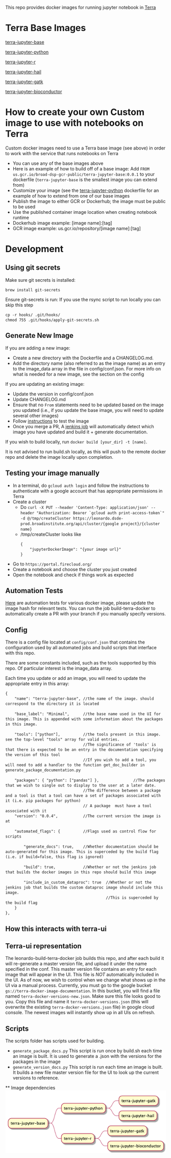 This repo provides docker images for running jupyter notebook in [Terra](https://app.terra.bio)

# Terra Base Images
[terra-jupyter-base](terra-jupyter-base/README.md)

[terra-jupyter-python](terra-jupyter-python/README.md)

[terra-jupyter-r](terra-jupyter-r/README.md)

[terra-jupyter-hail](terra-jupyter-hail/README.md)

[terra-jupyter-gatk](terra-jupyter-gatk/README.md)

[terra-jupyter-bioconductor](terra-jupyter-bioconductor/README.md)

# How to create your own Custom image to use with notebooks on Terra
Custom docker images need to use a Terra base image (see above) in order to work with the service that runs notebooks on Terra
* You can use any of the base images above
* Here is an example of how to build off of a base image: Add `FROM us.gcr.io/broad-dsp-gcr-public/terra-jupyter-base:0.0.1` to your dockerfile (`terra-jupyter-base` is the smallest image you can extend from)
* Customize your image (see the [terra-jupyter-python](terra-jupyter-python/Dockerfile) dockerfile for an example of how to extend from one of our base images
* Publish the image to either GCR or Dockerhub; the image must be public to be used
* Use the published container image location when creating notebook runtime
* Dockerhub image example: [image name]:[tag]
* GCR image example: us.gcr.io/repository/[image name]:[tag]
    

# Development
## Using git secrets
Make sure git secrets is installed:
```
brew install git-secrets
```
Ensure git-secrets is run: If you use the rsync script to run locally you can skip this step

```
cp -r hooks/ .git/hooks/
chmod 755 .git/hooks/apply-git-secrets.sh
```

## Generate New Image
If you are adding a new image:
- Create a new directory with the Dockerfile and a CHANGELOG.md. 
- Add the directory name (also referred to as the image name) as an entry to the image_data array in the file in config/conf.json. For more info on what is needed for a new image, see the section on the config

If you are updating an existing image:
- Update the version in config/conf.json
- Update CHANGELOG.md
- Ensure that no `From` statements need to be updated based on the image you updated (i.e., if you update the base image, you will need to update several other images)
- Follow [instructions](https://broadworkbench.atlassian.net/wiki/spaces/AP/pages/100401153/Testing+notebook+functionality+with+Fiab) to test the image
- Once you merge a PR, A [jenkins job](https://fc-jenkins.dsp-techops.broadinstitute.org/job/leonardo-build-terra-docker/) will automatically detect which image you have updated and build it + generate documentation. 

If you wish to build locally, run `docker build [your_dir] -t [name]`. 

It is not advised to run build.sh locally, as this will push to the remote docker repo and delete the image locally upon completion.  

## Testing your image manually
- In a terminal, do `gcloud auth login` and follow the instructions to authenticate with a google account that has appropriate permissions in Terra
- Create a cluster
  - Do ```curl -X PUT --header 'Content-Type: application/json' --header "Authorization: Bearer `gcloud auth print-access-token`" -d @/tmp/createCluster https://leonardo.dsde-prod.broadinstitute.org/api/cluster/{google project}/{cluster name}```
  - /tmp/createCluster looks like
    ```
    {
        "jupyterDockerImage": "{your image url}"
    }
    ```
- Go to `https://portal.firecloud.org/`
- Create a notebook and choose the cluster you just created
- Open the notebook and check if things work as expected

## Automation Tests
[Here](https://github.com/DataBiosphere/leonardo/tree/develop/automation/src/test/scala/org/broadinstitute/dsde/workbench/leonardo/notebooks) are automation tests for various docker image, please update the image hash for relevant tests. You can run the job build-terra-docker to automatically create a PR with your branch if you manually specify versions.

## Config

There is a config file located at `config/conf.json` that contains the configuration used by all automated jobs and build scripts that interface with this repo. 

There are some constants included, such as the tools supported by this repo. Of particular interest is the image_data array.

Each time you update or add an image, you will need to update the appropriate entry in this array:
```
{
    "name": "terra-jupyter-base", //the name of the image. should correspond to the directory it is located

    "base_label": "Minimal",      //the base name used in the UI for this image. This is appended with some information about the packages in this image.

    "tools": ["python"],          //the tools present in this image. see the top-level "tools" array for valid entries. 
                                  //The significance of 'tools' is that there is expected to be an entry in the documentation specifying the version of this tool
                                  //If you wish to add a tool, you will need to add a handler to the function get_doc_builder in generate_package_documentation.py

    "packages": { "python": ["pandas"] },               //The packages that we wish to single out to display to the user at a later date. 
                                  //The difference between a package and a tool is that a tool can have a set of packages associated with it (i.e. pip packages for python)
                                  // A package  must have a tool associated with it
    "version": "0.0.4",           //The current version the image is at

    "automated_flags": {          //Flags used as control flow for scripts

        "generate_docs": true,    //Whether documentation should be auto-generated for this image. This is superceded by the build flag (i.e. if build=false, this flag is ignored)

        "build": true,            //Whether or not the jenkins job that builds the docker images in this repo should build this image

        "include_in_custom_dataproc": true  //Whether or not the jenkins job that builds the custom dataproc image should include this image. 
                                            //This is superceded by the build flag
    }
},
```

## How this interacts with terra-ui

## Terra-ui representation
The leonardo-build-terra-docker job builds this repo, and after each build it will re-generate a master version file, and upload it under the name specified in the conf.
This master version file contains an entry for each image that will appear in the UI. This file is *NOT* automatically included in the UI.
As of now, we wish to control when we change what shows up in the UI via a manual process. Currently, you must go to the google bucket `gs://terra-docker-image-documentation`.
In this bucket, you will find a file named `terra-docker-versions-new.json`. Make sure this file looks good to you. Copy this file and name it `terra-docker-versions.json` (this will overwrite the existing `terra-docker-versions.json` file) in google cloud console. The newest images will instantly show up in all UIs on refresh.


## Scripts

The scripts folder has scripts used for building.
- `generate_package_docs.py` This script is run once by build.sh each time an image is built. It is used to generate a .json with the versions for the packages in the image
- `generate_version_docs.py` This script is run each time an image is built. It builds a new file master version file for the UI to look up the current versions to reference. 

** Image dependencies
![Image dependencies](dependencies.png)
